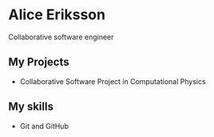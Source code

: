 # Alice Eriksson

Collaborative software engineer

## My Projects

* Collaborative Software Project in Computational Physics

## My skills

* Git and GitHub
